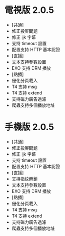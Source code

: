 # 電視版 2.0.5

* [共通]
* 修正投屏問題
* 修正 ijk 字幕
* 支持 timeout 設置
* 配置支持 HTTP 基本認證
* [直播]
* 文本支持參數設置
* EXO 支持 DRM 播放
* [點播]
* 優化分頁載入
* T4 支持 msg
* T4 支持 extend
* 支持磁力廣告過濾
* 爬蟲支持多個播放地址

# 手機版 2.0.5

* [共通]
* 修正投屏問題
* 修正 ijk 字幕
* 支持 timeout 設置
* 配置支持 HTTP 基本認證
* [直播]
* 支持指紋解鎖
* 文本支持參數設置
* EXO 支持 DRM 播放
* [點播]
* 優化分頁載入
* T4 支持 msg
* T4 支持 extend
* 支持磁力廣告過濾
* 爬蟲支持多個播放地址